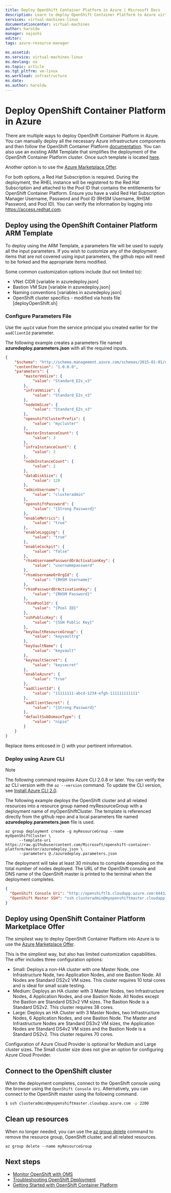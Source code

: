 ```yaml
---
title: Deploy OpenShift Container Platform in Azure | Microsoft Docs
description: Learn to deploy OpenShift Container Platform to Azure virtual machines.
services: virtual-machines-linux
documentationcenter: virtual-machines
author: haroldw
manager: najoshi
editor: 
tags: azure-resource-manager

ms.assetid: 
ms.service: virtual-machines-linux
ms.devlang: na
ms.topic: article
ms.tgt_pltfrm: vm-linux
ms.workload: infrastructure
ms.date: 
ms.author: haroldw
---
```


# Deploy OpenShift Container Platform in Azure

There are multiple ways to deploy OpenShift Container Platform in Azure. You can manually deploy all the necessary Azure infrastructure components and then follow the OpenShift Container Platform [documentation](https://docs.openshift.com/container-platform/3.6/welcome/index.html).
You can also use an existing ARM Template that simplifies the deployment of the OpenShift Container Platform cluster. Once such template is located [here](https://github.com/Microsoft/openshift-container-platform/).

Another option is to use the [Azure Marketplace Offer](https://azuremarketplace.microsoft.com/en-us/marketplace/apps/redhat.openshift-container-platform?tab=Overview).

For both options, a Red Hat Subscription is required. During the deployment, the RHEL instance will be registered to the Red Hat Subscription and attached to the Pool ID that contains the entitlements for OpenShift Container Platform.
Ensure you have a valid Red Hat Subscription Manager Username, Password and Pool ID (RHSM Username, RHSM Password, and Pool ID). You can verify the information by logging into https://access.redhat.com.

## Deploy using the OpenShift Container Platform ARM Template

To deploy using the ARM Template, a parameters file will be used to supply all the input parameters. If you wish to customize any of the deployment items that are not covered using input parameters, the github repo will need to be forked and the appropriate items modified.

Some common customization options include (but not limited to):

- VNet CIDR [variable in azuredeploy.json]
- Bastion VM Size [variable in azuredeploy.json]
- Naming conventions [variables in azuredeploy.json]
- OpenShift cluster specifics - modified via hosts file [deployOpenShift.sh]

### Configure Parameters File

Use the `appId` value from the service principal you created earlier for the `aadClientId` parameter. 

The following example creates a parameters file named **azuredeploy.parameters.json** with all the required inputs.

```json
{
	"$schema": "http://schema.management.azure.com/schemas/2015-01-01/deploymentParameters.json#",
	"contentVersion": "1.0.0.0",
	"parameters": {
		"masterVmSize": {
			"value": "Standard_E2s_v3"
		},
		"infraVmSize": {
			"value": "Standard_E2s_v3"
		},
		"nodeVmSize": {
			"value": "Standard_E2s_v3"
		},
		"openshiftClusterPrefix": {
			"value": "mycluster"
		},
		"masterInstanceCount": {
			"value": 3
		},
		"infraInstanceCount": {
			"value": 2
		},
		"nodeInstanceCount": {
			"value": 2
		},
		"dataDiskSize": {
			"value": 128
		},
		"adminUsername": {
			"value": "clusteradmin"
		},
		"openshiftPassword": {
			"value": "{Strong Password}"
		},
		"enableMetrics": {
			"value": "true"
		},
		"enableLogging": {
			"value": "true"
		},
		"enableCockpit": {
			"value": "false"
		},
		"rhsmUsernamePasswordOrActivationKey": {
			"value": "usernamepassword"
		},
		"rhsmUsernameOrOrgId": {
			"value": "{RHSM Username}"
		},
		"rhsmPasswordOrActivationKey": {
			"value": "{RHSM Password}"
		},
		"rhsmPoolId": {
			"value": "{Pool ID}"
		},
		"sshPublicKey": {
			"value": "{SSH Public Key}"
		},
		"keyVaultResourceGroup": {
			"value": "keyvaultrg"
		},
		"keyVaultName": {
			"value": "keyvault"
		},
		"keyVaultSecret": {
			"value": "keysecret"
		},
		"enableAzure": {
			"value": "true"
		},
		"aadClientId": {
			"value": "11111111-abcd-1234-efgh-111111111111"
		},
		"aadClientSecret": {
			"value": "{Strong Password}"
		},
		"defaultSubDomainType": {
			"value": "nipio"
		}
	}
}
```

Replace items enlcosed in {} with your pertinent information.

### Deploy using Azure CLI

> [!NOTE] 
> The following command requires Azure CLI 2.0.8 or later. You can verify the az CLI version with the `az --version` command. To update the CLI version, see [Install Azure CLI 2.0]( /cli/azure/install-azure-cli).

The following example deploys the OpenShift cluster and all related resources into a resource group named myResourceGroup with a deployment name of myOpenShiftCluster. The template is referenced directly from the github repo and a local parameters file named **azuredeploy.parameters.json** file is used.

```azurecli 
az group deployment create -g myResourceGroup --name myOpenShiftCluster \
      --template-uri https://raw.githubusercontent.com/Microsoft/openshift-container-platform/master/azuredeploy.json \
      --parameters @./azuredeploy.parameters.json
```

The deployment will take at least 30 minutes to complete depending on the total number of nodes deployed. The URL of the OpenShift console and DNS name of the OpenShift master is printed to the terminal when the deployment completes.

```json
{
  "OpenShift Console Uri": "http://openshiftlb.cloudapp.azure.com:8443/console",
  "OpenShift Master SSH": "ssh clusteradmin@myopenshiftmaster.cloudapp.azure.com -p 2200"
}
```

## Deploy using OpenShift Container Platform Marketplace Offer

The simpliest way to deploy OpenShift Container Platform into Azure is to use the [Azure Marketplace Offer](https://azuremarketplace.microsoft.com/en-us/marketplace/apps/redhat.openshift-container-platform?tab=Overview).

This is the simpliest way, but also has limited customization capabilities. The offer includes three configuration options:

- Small: Deploys a non-HA cluster with one Master Node, one Infrastructure Node, two Application Nodes, and one Bastion Node. All Nodes are Standard DS2v2 VM sizes. This cluster requires 10 total cores and is ideal for small scale testing.
- Medium: Deploys an HA cluster with 3 Master Nodes, two Infrastructure Nodes, 4 Application Nodes, and one Bastion Node. All Nodes except the Bastion are Standard DS3v2 VM sizes. The Bastion Node is a Standard DS2v2. This cluster requires 38 cores.
- Large: Deploys an HA Cluster with 3 Master Nodes, two Infrastructure Nodes, 6 Application Nodes, and one Bastion Node. The Master and Infrastructure Nodes are Standard DS3v2 VM sizes, the Application Nodes are Standard DS4v2 VM sizes and the Bastion Node is a Standard DS2v2. This cluster requires 70 cores.

Configuration of Azure Cloud Provider is optional for Medium and Large cluster sizes. The Small cluster size does not give an option for configuring Azure Cloud Provider.

## Connect to the OpenShift cluster

When the deployment completes, connect to the OpenShift console using the browser using the `OpenShift Console Uri`. Alternatively, you can connect to the OpenShift master using the following command.

```bash
$ ssh clusteradmin@myopenshiftmaster.cloudapp.azure.com -p 2200
```

## Clean up resources

When no longer needed, you can use the [az group delete](/cli/azure/group#delete) command to remove the resource group, OpenShift cluster, and all related resources.

```azurecli 
az group delete --name myResourceGroup
```

## Next steps

- [Monitor OpenShift with OMS](./openshift-oms.md)
- [Troubleshooting OpenShift Deployment](./openshift-troubleshooting.md)
- [Getting Started with OpenShift Container Platform](https://docs.openshift.com/container-platform/3.6/getting_started/index.html)
